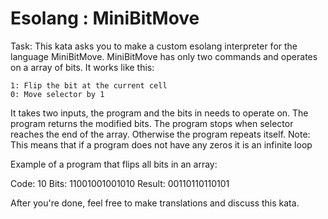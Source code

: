 # Esolang : MiniBitMove

Task:
This kata asks you to make a custom esolang interpreter for the language MiniBitMove. MiniBitMove has only two commands and operates on a array of bits. It works like this:

    1: Flip the bit at the current cell
    0: Move selector by 1

It takes two inputs, the program and the bits in needs to operate on. The program returns the modified bits. The program stops when selector reaches the end of the array. Otherwise the program repeats itself. Note: This means that if a program does not have any zeros it is an infinite loop

Example of a program that flips all bits in an array:

Code: 10
Bits: 11001001001010
Result: 00110110110101

After you're done, feel free to make translations and discuss this kata.